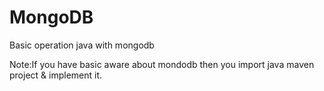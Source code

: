 # MongoDB
 Basic operation java with mongodb

Note:If you have basic aware about mondodb then you import java maven project & implement it.
